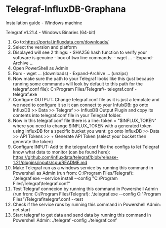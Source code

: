 # Telegraf-InfluxDB-Graphana
Installation guide - Windows machine

Telegraf v1.21.4 - Windows Binaries (64-bit)
 1. Go to:https://portal.influxdata.com/downloads/
 2. Select the version and platform
 3. Displayed will see 2 things: - SHA256 hash function to verify your software is genuine 
                                 - box of two line commands: - wget ...
                                                             - Expand-Archive ...
 4. Open PowerShell as Admin
 5. Run: - wget ... (downloads)
         - Expand-Archive ... (unzips)
 6. Now make sure the path to your Telegraf looks like this (just because running some commands will look by default to this path for the telegraf.conf file): C:/Program Files/Telegraf/- telegraf.conf
          - telegraf.exe
 7. Configure OUTPUT: Change telegraf.conf file as it is just a template and we need to configure it so it can connect to your InfulxDB: go onto InfluxDB >> Data >> Telegraf >> InfluxDB Output Plugin and copy its contents into telegraf.conf file in your Telegraf folder.
 8. Now in this telegraf.conf file there is a line: token = "$INFLUX_TOKEN" where you need to change $INFLUX_TOKEN with a generated token using InfluxDB for a specific bucket you want: go onto InfluxDB >> Data >> API Tokens >> + Generate API Token (select your bucket then generate the token)
 9. Configure INPUT: Add to the telegraf.conf file the configs to let Telegraf know what data to monitor (can be found here): https://github.com/influxdata/telegraf/blob/release-1.21/plugins/inputs/cpu/README.md
 10. Make Telegraf run as a windows service by running this command in Powershell as Admin (run from: C:/Program Files/Telegraf): .\telegraf.exe --service install --config "C:\Program Files\Telegraf\telegraf.conf"
 11. Test Telegraf connecion by running this command in Powershell Admin (run from: C:/Program Files/Telegraf): .\telegraf.exe --config C:\"Program Files"\Telegraf\telegraf.conf --test
 12. Check if the service runs by running this command in Powershell Admin: net start
 13. Start telegraf to get data and send data by running this command in Powershell Admin: ./telegraf -config ./telegraf.conf

